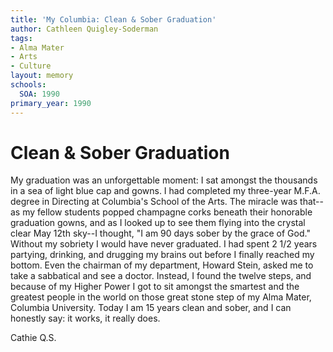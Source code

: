 ```yaml
---
title: 'My Columbia: Clean & Sober Graduation'
author: Cathleen Quigley-Soderman
tags:
- Alma Mater
- Arts
- Culture
layout: memory
schools:
  SOA: 1990
primary_year: 1990
---
```

# Clean & Sober Graduation

My graduation was an unforgettable moment: I sat amongst the thousands in a sea of light blue cap and gowns. I had completed my three-year M.F.A. degree in Directing at Columbia's School of the Arts. The miracle was that--as my fellow students popped champagne corks beneath their honorable graduation gowns,  and as I looked up to see them flying into the crystal clear May 12th sky--I thought, "I am 90 days sober by the grace of God." Without my sobriety I would have never graduated. I had spent 2 1/2 years partying, drinking, and drugging my brains out before I finally reached my bottom. Even the chairman of my department, Howard Stein, asked me to take a sabbatical and see a doctor.  Instead, I found the twelve steps, and because of my Higher Power I got to sit amongst the smartest and the greatest people in the world on those great stone step of my Alma Mater, Columbia University. Today I am 15 years clean and sober, and I can honestly say: it works, it really does.

Cathie Q.S.
